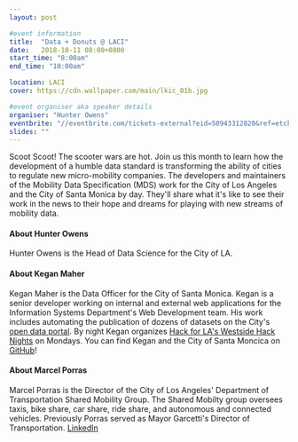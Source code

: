 ```yaml
---
layout: post

#event information
title:  "Data + Donuts @ LACI"
date:   2018-10-11 08:00+0800
start_time: "8:00am"
end_time: "10:00am"

location: LACI
cover: https://cdn.wallpaper.com/main/lkic_01b.jpg

#event organiser aka speaker details
organiser: "Hunter Owens"
eventbrite: "//eventbrite.com/tickets-external?eid=50943312820&ref=etckt"
slides: ""
---
```


Scoot Scoot! The scooter wars are hot. Join us this month to learn how the development of a humble data standard is transforming the ability of cities to regulate new micro-mobility companies. The developers and maintainers of the Mobility Data Specification (MDS) work for the City of Los Angeles and the City of Santa Monica by day. They'll share what it's like to see their work in the news to their hope and dreams for playing with new streams of mobility data. 


#### About Hunter Owens
Hunter Owens is the Head of Data Science for the City of LA. 


#### About Kegan Maher

Kegan Maher is the Data Officer for the City of Santa Monica. Kegan is a senior developer working on internal and external web applications for the Information Systems Department's Web Development team. His work includes automating the publication of dozens of datasets on the City's [open data portal](https://data.smgov.net/). By night Kegan organizes [Hack for LA's Westside Hack Nights](https://www.hackforla.org/) on Mondays. You can find Kegan and the City of Santa Moncica on [GitHub](https://github.com/thekaveman)!

#### About Marcel Porras

Marcel Porras is the Director of the City of Los Angeles' Department of Transportation Shared Mobility Group. The Shared Mobilty group oversees taxis, bike share, car share, ride share, and autonomous and connected vehicles. Previously Porras served as Mayor Garcetti's Director of Transportation. [LinkedIn](https://www.linkedin.com/in/marcel-porras-8363765/)
